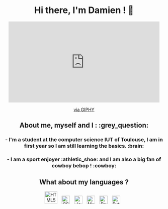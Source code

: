 <div align="center">
<h1>Hi there, I'm Damien ! 👋 </h1>
<iframe src="https://giphy.com/embed/11KzOet1ElBDz2" width="480" height="258" frameBorder="0" class="giphy-embed" allowFullScreen></iframe><p><a href="https://giphy.com/gifs/eating-cowboy-bebop-11KzOet1ElBDz2">via GIPHY</a></p>
<h2>About me, myself and I : :grey_question: </h2>
<h3>- I'm a student at the computer science IUT of Toulouse, I am in first year so I am still learning the basics. :brain: </h3>
<h3>- I am a sport enjoyer :athletic_shoe: and I am also a big fan of cowboy bebop ! :cowboy:<h3>

<h2>What about my languages ?</h2>
<img  alt="HTML5" width="40px" src="https://cdn.jsdelivr.net/gh/devicons/devicon/icons/html5/html5-original-wordmark.svg"  style="padding-right:10px;" />
<img  alt="CSS3" width="26px" src="https://cdn.jsdelivr.net/gh/devicons/devicon/icons/css3/css3-original-wordmark.svg" style="padding-right:10px;" />
<img  alt="Java" width="26px" src="https://cdn.jsdelivr.net/gh/devicons/devicon/icons/java/java-original-wordmark.svg" style="padding-right:10px;" />
<img  alt="MySQL" width="26px"src="https://cdn.jsdelivr.net/gh/devicons/devicon/icons/mysql/mysql-original-wordmark.svg" style="padding-right:10px;"/>
<img  alt="Bash" width="26px"  src="https://cdn.jsdelivr.net/gh/devicons/devicon/icons/bash/bash-original.svg" style="padding-right:10px;"/>
<img  alt="Python" width="26px" src="https://cdn.jsdelivr.net/gh/devicons/devicon/icons/python/python-original-wordmark.svg"  style="padding-right:10px;"/>
</div>


 
